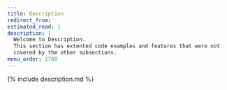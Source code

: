 ```yaml
---
title: Description
redirect_from:
estimated_read: 1
description: |
  Welcome to Description.
  This section has extented code examples and features that were not
  covered by the other subsections.
menu_order: 1700
---
```


{% include description.md %}
